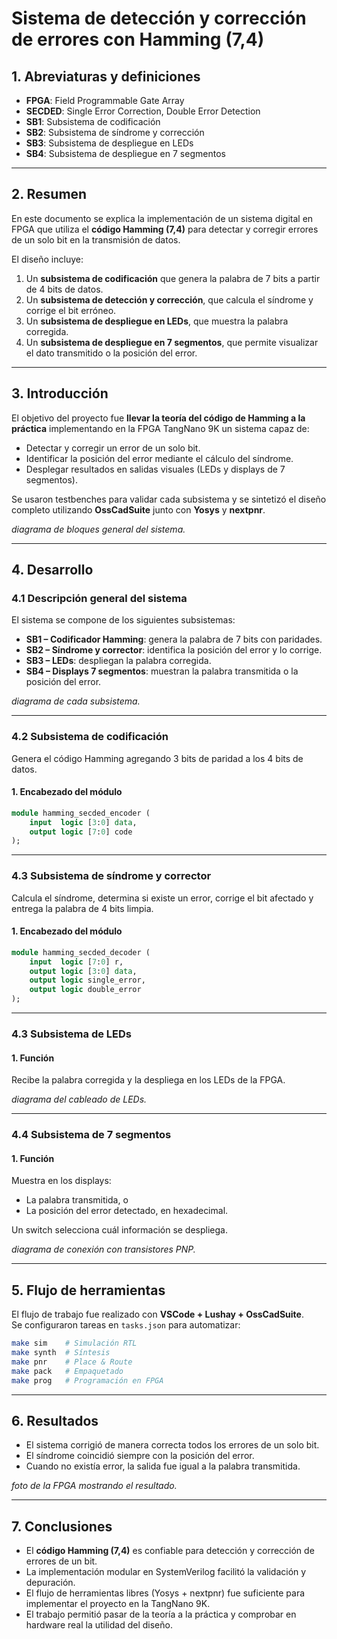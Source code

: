 # Sistema de detección y corrección de errores con Hamming (7,4)

## 1. Abreviaturas y definiciones
- **FPGA**: Field Programmable Gate Array  
- **SECDED**: Single Error Correction, Double Error Detection  
- **SB1**: Subsistema de codificación  
- **SB2**: Subsistema de síndrome y corrección  
- **SB3**: Subsistema de despliegue en LEDs  
- **SB4**: Subsistema de despliegue en 7 segmentos  

---

## 2. Resumen
En este documento se explica la implementación de un sistema digital en FPGA que utiliza el **código Hamming (7,4)** para detectar y corregir errores de un solo bit en la transmisión de datos.  

El diseño incluye:  
1. Un **subsistema de codificación** que genera la palabra de 7 bits a partir de 4 bits de datos.  
2. Un **subsistema de detección y corrección**, que calcula el síndrome y corrige el bit erróneo.  
3. Un **subsistema de despliegue en LEDs**, que muestra la palabra corregida.  
4. Un **subsistema de despliegue en 7 segmentos**, que permite visualizar el dato transmitido o la posición del error.  

---

## 3. Introducción
El objetivo del proyecto fue **llevar la teoría del código de Hamming a la práctica** implementando en la FPGA TangNano 9K un sistema capaz de:  
- Detectar y corregir un error de un solo bit.  
- Identificar la posición del error mediante el cálculo del síndrome.  
- Desplegar resultados en salidas visuales (LEDs y displays de 7 segmentos).  

Se usaron testbenches para validar cada subsistema y se sintetizó el diseño completo utilizando **OssCadSuite** junto con **Yosys** y **nextpnr**.  

*diagrama de bloques general del sistema.*  

---

## 4. Desarrollo

### 4.1 Descripción general del sistema
El sistema se compone de los siguientes subsistemas:  
- **SB1 – Codificador Hamming**: genera la palabra de 7 bits con paridades.  
- **SB2 – Síndrome y corrector**: identifica la posición del error y lo corrige.  
- **SB3 – LEDs**: despliegan la palabra corregida.  
- **SB4 – Displays 7 segmentos**: muestran la palabra transmitida o la posición del error.  

 *diagrama de cada subsistema.*  

---

### 4.2 Subsistema de codificación
Genera el código Hamming agregando 3 bits de paridad a los 4 bits de datos.  
#### 1. Encabezado del módulo
```SystemVerilog
module hamming_secded_encoder (
    input  logic [3:0] data,
    output logic [7:0] code
);
```

---

### 4.3 Subsistema de síndrome y corrector
Calcula el síndrome, determina si existe un error, corrige el bit afectado y entrega la palabra de 4 bits limpia.  
#### 1. Encabezado del módulo
```SystemVerilog
module hamming_secded_decoder (
    input  logic [7:0] r,
    output logic [3:0] data,
    output logic single_error,
    output logic double_error
);
```
---

### 4.3 Subsistema de LEDs
#### 1. Función
Recibe la palabra corregida y la despliega en los LEDs de la FPGA.  

*diagrama del cableado de LEDs.*  

---

### 4.4 Subsistema de 7 segmentos
#### 1. Función
Muestra en los displays:  
- La palabra transmitida, o  
- La posición del error detectado, en hexadecimal.  

Un switch selecciona cuál información se despliega.  

*diagrama de conexión con transistores PNP.*  

---

## 5. Flujo de herramientas
El flujo de trabajo fue realizado con **VSCode + Lushay + OssCadSuite**.  
Se configuraron tareas en `tasks.json` para automatizar:  

```bash
make sim    # Simulación RTL
make synth  # Síntesis
make pnr    # Place & Route
make pack   # Empaquetado
make prog   # Programación en FPGA
```

 

---

## 6. Resultados
- El sistema corrigió de manera correcta todos los errores de un solo bit.  
- El síndrome coincidió siempre con la posición del error.  
- Cuando no existía error, la salida fue igual a la palabra transmitida.  

*foto de la FPGA mostrando el resultado.*  

---

## 7. Conclusiones
- El **código Hamming (7,4)** es confiable para detección y corrección de errores de un bit.  
- La implementación modular en SystemVerilog facilitó la validación y depuración.  
- El flujo de herramientas libres (Yosys + nextpnr) fue suficiente para implementar el proyecto en la TangNano 9K.  
- El trabajo permitió pasar de la teoría a la práctica y comprobar en hardware real la utilidad del diseño.  
